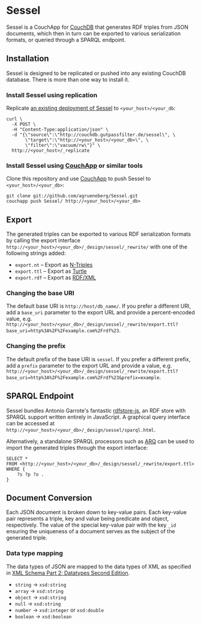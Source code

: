 Sessel
======

Sessel is a CouchApp for [CouchDB](http://couchdb.apache.org) that generates RDF triples from JSON documents, which then in turn can be exported to various serialization formats, or queried through a SPARQL endpoint.


Installation
------------

Sessel is designed to be replicated or pushed into any existing CouchDB database. There is more than one way to install it.

### Install Sessel using replication

Replicate [an existing deployment of Sessel](http://couchdb.gutpassfilter.de/sessel/) to `<your_host>/<your_db`:

    curl \
      -X POST \
      -H "Content-Type:application/json" \
      -d "{\"source\":\"http://couchdb.gutpassfilter.de/sessel\", \
           \"target\":\"http://<your_host>/<your_db>\", \
           \"filter\":\"vacuum/rw\"}" \
      http://<your_host>/_replicate

### Install Sessel using [CouchApp](http://couchapp.org) or similar tools

Clone this repository and use [CouchApp](http://couchapp.org) to push Sessel to `<your_host>/<your_db>`:

    git clone git://github.com/agrueneberg/Sessel.git
    couchapp push Sessel/ http://<your_host>/<your_db>


Export
------

The generated triples can be exported to various RDF serialization formats by calling the export interface `http://<your_host>/<your_db>/_design/sessel/_rewrite/` with one of the following strings added:

* `export.nt` – Export as [N-Triples](http://www.w3.org/TR/rdf-testcases/#ntriples)
* `export.ttl` – Export as [Turtle](http://www.w3.org/TeamSubmission/turtle/)
* `export.rdf` – Export as [RDF/XML](http://www.w3.org/TR/rdf-syntax-grammar/)

### Changing the base URI

The default base URI is `http://host/db_name/`. If you prefer a different URI, add a `base_uri` parameter to the export URL and provide a percent-encoded value, e.g. `http://<your_host>/<your_db>/_design/sessel/_rewrite/export.ttl?base_uri=http%3A%2F%2Fexample.com%2Frdf%23`.

### Changing the prefix

The default prefix of the base URI is `sessel`. If you prefer a different prefix, add a `prefix` parameter to the export URL and provide a value, e.g. `http://<your_host>/<your_db>/_design/sessel/_rewrite/export.ttl?base_uri=http%3A%2F%2Fexample.com%2Frdf%23&prefix=example`.


SPARQL Endpoint
---------------

Sessel bundles Antonio Garrote's fantastic [rdfstore-js](https://github.com/antoniogarrote/rdfstore-js), an RDF store with SPARQL support written entirely in JavaScript. A graphical query interface can be accessed at `http://<your_host>/<your_db>/_design/sessel/sparql.html`.

Alternatively, a standalone SPARQL processors such as [ARQ](http://jena.sourceforge.net/ARQ/) can be used to import the generated triples through the export interface:

    SELECT *
    FROM <http://<your_host>/<your_db>/_design/sessel/_rewrite/export.ttl>
    WHERE {
        ?s ?p ?o .
    }


Document Conversion
-------------------

Each JSON document is broken down to key-value pairs. Each key-value pair represents a triple, key and value being predicate and object, respectively. The value of the special key-value pair with the key `_id` ensuring the uniqueness of a document serves as the subject of the generated triple.

### Data type mapping

The data types of JSON are mapped to the data types of XML as specified in [XML Schema Part 2: Datatypes Second Edition](http://www.w3.org/TR/xmlschema-2/).

* `string` → `xsd:string`
* `array` → `xsd:string`
* `object` → `xsd:string`
* `null` → `xsd:string`
* `number` → `xsd:integer` or `xsd:double`
* `boolean` → `xsd:boolean`
